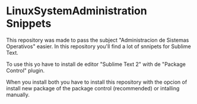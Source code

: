 LinuxSystemAdministration Snippets
=========================

This repository was made to pass the subject "Administracion de Sistemas Operativos" easier. In this repository you'll find a lot of snnipets for Sublime Text.

To use this yo have to install de editor "Sublime Text 2" with de "Package Control" plugin.

When you install both you have to install this repository with the opcion of install new package of the package control (recommended) or intalling manually.


